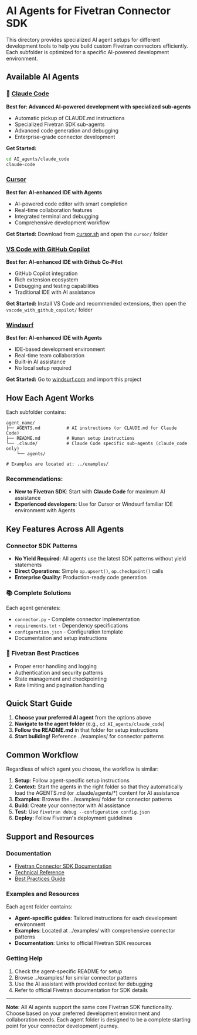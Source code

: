 # AI Agents for Fivetran Connector SDK

This directory provides specialized AI agent setups for different development tools to help you build custom Fivetran connectors efficiently. Each subfolder is optimized for a specific AI-powered development environment.

## Available AI Agents

### 🤖 [Claude Code](./claude_code/)
**Best for: Advanced AI-powered development with specialized sub-agents**
- Automatic pickup of CLAUDE.md instructions
- Specialized Fivetran SDK sub-agents
- Advanced code generation and debugging
- Enterprise-grade connector development

**Get Started:**
```bash
cd AI_agents/claude_code
claude-code
```

### [Cursor](./cursor/)
**Best for: AI-enhanced IDE with Agents**
- AI-powered code editor with smart completion
- Real-time collaboration features
- Integrated terminal and debugging
- Comprehensive development workflow

**Get Started:** Download from [cursor.sh](https://cursor.sh) and open the `cursor/` folder

### [VS Code with GitHub Copilot](./vscode_with_github_copilot/)
**Best for: AI-enhanced IDE with Github Co-Pilot**
- GitHub Copilot integration
- Rich extension ecosystem
- Debugging and testing capabilities
- Traditional IDE with AI assistance

**Get Started:** Install VS Code and recommended extensions, then open the `vscode_with_github_copilot/` folder

### [Windsurf](./windsurf/)
**Best for: AI-enhanced IDE with Agents**
- IDE-based development environment
- Real-time team collaboration
- Built-in AI assistance
- No local setup required

**Get Started:** Go to [windsurf.com](https://windsurf.com) and import this project

## How Each Agent Works

Each subfolder contains:

```
agent_name/
├── AGENTS.md          # AI instructions (or CLAUDE.md for Claude Code)
├── README.md          # Human setup instructions
└── .claude/           # Claude Code specific sub-agents (claude_code only)
    └── agents/

# Examples are located at: ../examples/
```

### Recommendations:
- **New to Fivetran SDK**: Start with **Claude Code** for maximum AI assistance
- **Experienced developers**: Use for Cursor or Windsurf familiar IDE environment with Agents

## Key Features Across All Agents

### Connector SDK Patterns
- **No Yield Required**: All agents use the latest SDK patterns without yield statements
- **Direct Operations**: Simple `op.upsert()`, `op.checkpoint()` calls
- **Enterprise Quality**: Production-ready code generation

### 📚 Complete Solutions
Each agent generates:
- `connector.py` - Complete connector implementation
- `requirements.txt` - Dependency specifications
- `configuration.json` - Configuration template
- Documentation and setup instructions

### 🎯 Fivetran Best Practices
- Proper error handling and logging
- Authentication and security patterns
- State management and checkpointing
- Rate limiting and pagination handling

## Quick Start Guide

1. **Choose your preferred AI agent** from the options above
2. **Navigate to the agent folder** (e.g., `cd AI_agents/claude_code`)
3. **Follow the README.md** in that folder for setup instructions
4. **Start building!** Reference ../examples/ for connector patterns

## Common Workflow

Regardless of which agent you choose, the workflow is similar:

1. **Setup**: Follow agent-specific setup instructions
2. **Context**: Start the agents in the right folder so that they automatically load the AGENTS.md (or .claude/agents/*) content for AI assistance
3. **Examples**: Browse the ../examples/ folder for connector patterns
4. **Build**: Create your connector with AI assistance
5. **Test**: Use `fivetran debug --configuration config.json`
6. **Deploy**: Follow Fivetran's deployment guidelines

## Support and Resources

### Documentation
- [Fivetran Connector SDK Documentation](https://fivetran.com/docs/connector-sdk)
- [Technical Reference](https://fivetran.com/docs/connector-sdk/technical-reference)
- [Best Practices Guide](https://fivetran.com/docs/connector-sdk/best-practices)

### Examples and Resources
Each agent folder contains:
- **Agent-specific guides**: Tailored instructions for each development environment
- **Examples**: Located at ../examples/ with comprehensive connector patterns
- **Documentation**: Links to official Fivetran SDK resources

### Getting Help
1. Check the agent-specific README for setup
2. Browse ../examples/ for similar connector patterns
3. Use the AI assistant with provided context for debugging
4. Refer to official Fivetran documentation for SDK details

---

**Note**: All AI agents support the same core Fivetran SDK functionality. Choose based on your preferred development environment and collaboration needs. Each agent folder is designed to be a complete starting point for your connector development journey.
